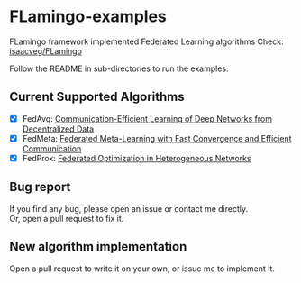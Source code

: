 # FLamingo-examples

FLamingo framework implemented Federated Learning algorithms 
Check: [isaacveg/FLamingo](https://github.com/isaacveg/FLamingo) 

Follow the README in sub-directories to run the examples.

## Current Supported Algorithms
- [x] FedAvg: [Communication-Efficient Learning of Deep Networks from Decentralized Data](http://arxiv.org/abs/1602.05629)
- [x] FedMeta: [Federated Meta-Learning with Fast Convergence and Efficient Communication](http://arxiv.org/abs/1802.07876)
- [x] FedProx: [Federated Optimization in Heterogeneous Networks](http://arxiv.org/abs/1812.06127)

## Bug report
If you find any bug, please open an issue or contact me directly.  
Or, open a pull request to fix it.

## New algorithm implementation
Open a pull request to write it on your own, or issue me to implement it.